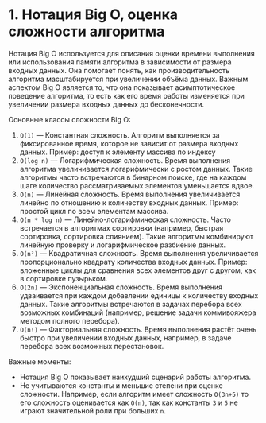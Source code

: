 # 1. Нотация Big O, оценка сложности алгоритма

Нотация Big O используется для описания оценки времени выполнения или использования памяти алгоритма в зависимости от размера входных данных. Она помогает понять, как производительность алгоритма масштабируется при увеличении объёма данных. Важным аспектом Big O является то, что она показывает асимптотическое поведение алгоритма, то есть как его время работы изменяется при увеличении размера входных данных до бесконечности.

Основные классы сложности Big O:
1. `O(1)` — Константная сложность. Алгоритм выполняется за фиксированное время, которое не зависит от размера входных данных. Пример: доступ к элементу массива по индексу
2. `O(log n)` — Логарифмическая сложность. Время выполнения алгоритма увеличивается логарифмически с ростом данных. Такие алгоритмы часто встречаются в бинарном поиске, где на каждом шаге количество рассматриваемых элементов уменьшается вдвое.
3. `O(n)` — Линейная сложность. Время выполнения увеличивается линейно по отношению к количеству входных данных. Пример: простой цикл по всем элементам массива.
4. `O(n * log n)` — Линейно-логарифмическая сложность. Часто встречается в алгоритмах сортировки (например, быстрая сортировка, сортировка слиянием). Такие алгоритмы комбинируют линейную проверку и логарифмическое разбиение данных.
5. `O(n²)` — Квадратичная сложность. Время выполнения увеличивается пропорционально квадрату количества входных данных. Пример: вложенные циклы для сравнения всех элементов друг с другом, как в сортировке пузырьком.
6. `O(2n)` — Экспоненциальная сложность. Время выполнения удваивается при каждом добавлении единицы к количеству входных данных. Такие алгоритмы встречаются в задачах перебора всех возможных комбинаций (например, решение задачи коммивояжера методом полного перебора).
7. `O(n!)` — Факториальная сложность. Время выполнения растёт очень быстро при увеличении входных данных, например, в задаче перебора всех возможных перестановок.

Важные моменты:
- Нотация Big O показывает наихудший сценарий работы алгоритма.
- Не учитываются константы и меньшие степени при оценке сложности. Например, если алгоритм имеет сложность `O(3n+5)` то его сложность оценивается как `O(n)`, так как константы `3` и `5` не играют значительной роли при больших `n`.
